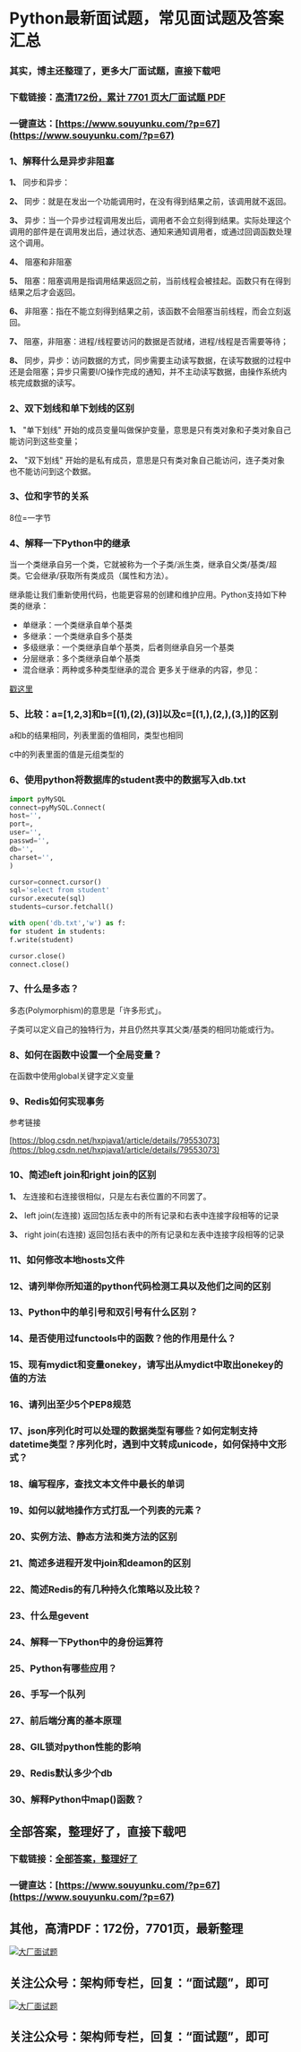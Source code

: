 # Python最新面试题，常见面试题及答案汇总

### 其实，博主还整理了，更多大厂面试题，直接下载吧

### 下载链接：[高清172份，累计 7701 页大厂面试题  PDF](https://www.souyunku.com/?p=67)

### 一键直达：[https://www.souyunku.com/?p=67](https://www.souyunku.com/?p=67)



### 1、解释什么是异步非阻塞

**1、** 同步和异步：

**2、** 同步：就是在发出一个功能调用时，在没有得到结果之前，该调用就不返回。

**3、** 异步：当一个异步过程调用发出后，调用者不会立刻得到结果。实际处理这个调用的部件是在调用发出后，通过状态、通知来通知调用者，或通过回调函数处理这个调用。

**4、** 阻塞和非阻塞

**5、** 阻塞：阻塞调用是指调用结果返回之前，当前线程会被挂起。函数只有在得到结果之后才会返回。

**6、** 非阻塞：指在不能立刻得到结果之前，该函数不会阻塞当前线程，而会立刻返回。

**7、** 阻塞，非阻塞：进程/线程要访问的数据是否就绪，进程/线程是否需要等待；

**8、** 同步，异步：访问数据的方式，同步需要主动读写数据，在读写数据的过程中还是会阻塞；异步只需要I/O操作完成的通知，并不主动读写数据，由操作系统内核完成数据的读写。


### 2、双下划线和单下划线的区别

**1、** "单下划线" 开始的成员变量叫做保护变量，意思是只有类对象和子类对象自己能访问到这些变量；

**2、** "双下划线" 开始的是私有成员，意思是只有类对象自己能访问，连子类对象也不能访问到这个数据。


### 3、位和字节的关系

8位=一字节


### 4、解释一下Python中的继承

当一个类继承自另一个类，它就被称为一个子类/派生类，继承自父类/基类/超类。它会继承/获取所有类成员（属性和方法）。

继承能让我们重新使用代码，也能更容易的创建和维护应用。Python支持如下种类的继承：

- 单继承：一个类继承自单个基类
- 多继承：一个类继承自多个基类
- 多级继承：一个类继承自单个基类，后者则继承自另一个基类
- 分层继承：多个类继承自单个基类
- 混合继承：两种或多种类型继承的混合 更多关于继承的内容，参见：

[戳这里](https://data-flair.training/blogs/python-inheritance/)


### 5、比较：a=[1,2,3]和b=[(1),(2),(3)]以及c=[(1,),(2,),(3,)]的区别

a和b的结果相同，列表里面的值相同，类型也相同

c中的列表里面的值是元组类型的


### 6、使用python将数据库的student表中的数据写入db.txt

```python
import pyMySQL
connect=pyMySQL.Connect(
host='',
port=,
user='',
passwd='',
db='',
charset='',
)

cursor=connect.cursor()
sql='select from student'
cursor.execute(sql)
students=cursor.fetchall()

with open('db.txt','w') as f:
for student in students:
f.write(student)

cursor.close()
connect.close()
```


### 7、什么是多态？

多态(Polymorphism)的意思是「许多形式」。

子类可以定义自己的独特行为，并且仍然共享其父类/基类的相同功能或行为。


### 8、如何在函数中设置一个全局变量？

在函数中使用global关键字定义变量


### 9、Redis如何实现事务

参考链接

[https://blog.csdn.net/hxpjava1/article/details/79553073](https://blog.csdn.net/hxpjava1/article/details/79553073)


### 10、简述left join和right join的区别

**1、** 左连接和右连接很相似，只是左右表位置的不同罢了。

**2、** left join(左连接) 返回包括左表中的所有记录和右表中连接字段相等的记录

**3、** right join(右连接) 返回包括右表中的所有记录和左表中连接字段相等的记录


### 11、如何修改本地hosts文件
### 12、请列举你所知道的python代码检测工具以及他们之间的区别
### 13、Python中的单引号和双引号有什么区别？
### 14、是否使用过functools中的函数？他的作用是什么？
### 15、现有mydict和变量onekey，请写出从mydict中取出onekey的值的方法
### 16、请列出至少5个PEP8规范
### 17、json序列化时可以处理的数据类型有哪些？如何定制支持datetime类型？序列化时，遇到中文转成unicode，如何保持中文形式？
### 18、编写程序，查找文本文件中最长的单词
### 19、如何以就地操作方式打乱一个列表的元素？
### 20、实例方法、静态方法和类方法的区别
### 21、简述多进程开发中join和deamon的区别
### 22、简述Redis的有几种持久化策略以及比较？
### 23、什么是gevent
### 24、解释一下Python中的身份运算符
### 25、Python有哪些应用？
### 26、手写一个队列
### 27、前后端分离的基本原理
### 28、GIL锁对python性能的影响
### 29、Redis默认多少个db
### 30、解释Python中map()函数？




## 全部答案，整理好了，直接下载吧

### 下载链接：[全部答案，整理好了](https://www.souyunku.com/?p=67)

### 一键直达：[https://www.souyunku.com/?p=67](https://www.souyunku.com/?p=67)


## 其他，高清PDF：172份，7701页，最新整理

[![大厂面试题](https://www.souyunku.com/wp-content/uploads/weixin/mst.png "大厂面试题")](https://souyunku.lanzous.com/b0alp9b9g "大厂面试题")

## 关注公众号：架构师专栏，回复：“面试题”，即可

[![大厂面试题](https://www.souyunku.com/wp-content/uploads/weixin/jiagoushi.png "架构师专栏")](https://souyunku.lanzous.com/b0alp9b9g "架构师专栏")

## 关注公众号：架构师专栏，回复：“面试题”，即可
